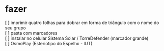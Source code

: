 # fazer

[ ] imprimir quatro folhas para dobrar em forma de triângulo com o nome do seu grupo  
[ ] pasta com marcadores  
[ ] instalar no celular Sistema Solar / TorreDefender (marcador grande)  
[ ] OsmoPlay (Esteriotipo do Espelho - IUT)  
